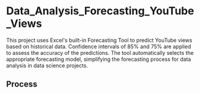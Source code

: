 # Data_Analysis_Forecasting_YouTube_Views
This project uses Excel's built-in Forecasting Tool to predict YouTube views based on historical data. Confidence intervals of 85% and 75% are applied to assess the accuracy of the predictions. The tool automatically selects the appropriate forecasting model, simplifying the forecasting process for data analysis in data science projects.

## Process

